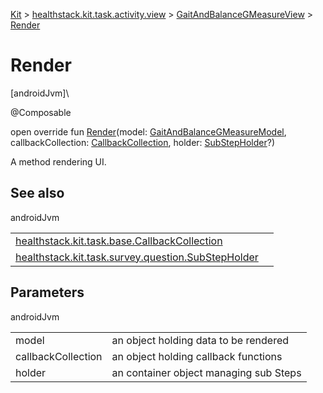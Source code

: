 
[Kit](../../../kit.html) > [healthstack.kit.task.activity.view](../index.html) > [GaitAndBalanceGMeasureView](index.html) > [Render](-render.html)



# Render



[androidJvm]\




@Composable



open override fun [Render](-render.html)(model: [GaitAndBalanceGMeasureModel](../../healthstack.kit.task.activity.model/-gait-and-balance-g-measure-model/index.html), callbackCollection: [CallbackCollection](../../healthstack.kit.task.base/-callback-collection/index.html), holder: [SubStepHolder](../../healthstack.kit.task.survey.question/-sub-step-holder/index.html)?)



A method rendering UI.



## See also


androidJvm

| | |
|---|---|
| [healthstack.kit.task.base.CallbackCollection](../../healthstack.kit.task.base/-callback-collection/index.html) |  |
| [healthstack.kit.task.survey.question.SubStepHolder](../../healthstack.kit.task.survey.question/-sub-step-holder/index.html) |  |



## Parameters


androidJvm

| | |
|---|---|
| model | an object holding data to be rendered |
| callbackCollection | an object holding callback functions |
| holder | an container object managing sub Steps |




